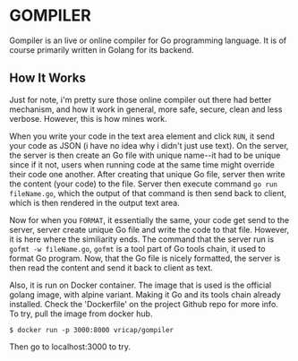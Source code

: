 # GOMPILER

Gompiler is an live or online compiler for Go programming language. It is of course primarily written in Golang for its backend.

## How It Works

Just for note, i'm pretty sure those online compiler out there had better mechanism, and how it work in general, more safe, secure, clean and less verbose. However, this is how mines work.

When you write your code in the text area element and click `RUN`, it send your code as JSON (i have no idea why i didn't just use text). On the server, the server is then create an Go file with unique name--it had to be unique since if it not, users when running code at the same time might override their code one another. After creating that unique Go file, server then write the content (your code) to the file. Server then execute command `go run fileName.go`, which the output of that command is then send back to client, which is then rendered in the output text area.

Now for when you `FORMAT`, it essentially the same, your code get send to the server, server create unique Go file and write the code to that file. However, it is here where the similiarity ends. The command that the server run is `gofmt -w fileName.go`, `gofmt` is a tool part of Go tools chain, it used to format Go program. Now, that the Go file is nicely formatted, the server is then read the content and send it back to client as text.

Also, it is run on Docker container. The image that is used is the official golang image, with alpine variant. Making it Go and its tools chain already installed. Check the 'Dockerfile' on the project Github repo for more info.  
To try, pull the image from docker hub.

```
$ docker run -p 3000:8000 vricap/gompiler
```

Then go to localhost:3000 to try.
